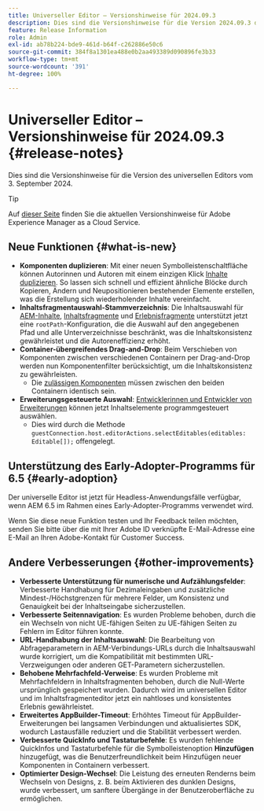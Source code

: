```yaml
---
title: Universeller Editor – Versionshinweise für 2024.09.3
description: Dies sind die Versionshinweise für die Version 2024.09.3 des universellen Editors.
feature: Release Information
role: Admin
exl-id: ab78b224-bde9-461d-b64f-c262886e50c6
source-git-commit: 384f8a1301ea488e0b2aa493389d090896fe3b33
workflow-type: tm+mt
source-wordcount: '391'
ht-degree: 100%

---
```


# Universeller Editor – Versionshinweise für 2024.09.3 {#release-notes}

Dies sind die Versionshinweise für die Version des universellen Editors vom 3. September 2024.

>[!TIP]
>
>Auf [dieser Seite](/help/release-notes/release-notes-cloud/release-notes-current.md) finden Sie die aktuellen Versionshinweise für Adobe Experience Manager as a Cloud Service.

## Neue Funktionen {#what-is-new}

* **Komponenten duplizieren**: Mit einer neuen Symbolleistenschaltfläche können Autorinnen und Autoren mit einem einzigen Klick [Inhalte duplizieren](/help/sites-cloud/authoring/universal-editor/authoring.md#duplicating-components). So lassen sich schnell und effizient ähnliche Blöcke durch Kopieren, Ändern und Neupositionieren bestehender Elemente erstellen, was die Erstellung sich wiederholender Inhalte vereinfacht.
* **Inhaltsfragmentauswahl-Stammverzeichnis**: Die Inhaltsauswahl für [AEM-Inhalte](/help/implementing/universal-editor/field-types.md#aem-content), [Inhaltsfragmente](/help/implementing/universal-editor/field-types.md#content-fragment) und [Erlebnisfragmente](/help/implementing/universal-editor/field-types.md#experience-fragment) unterstützt jetzt eine `rootPath`-Konfiguration, die die Auswahl auf den angegebenen Pfad und alle Unterverzeichnisse beschränkt, was die Inhaltskonsistenz gewährleistet und die Autoreneffizienz erhöht.
* **Container-übergreifendes Drag-and-Drop**: Beim Verschieben von Komponenten zwischen verschiedenen Containern per Drag-and-Drop werden nun Komponentenfilter berücksichtigt, um die Inhaltskonsistenz zu gewährleisten.
   * Die [zulässigen Komponenten](/help/implementing/universal-editor/filtering.md) müssen zwischen den beiden Containern identisch sein.
* **Erweiterungsgesteuerte Auswahl**: [Entwicklerinnen und Entwickler von Erweiterungen](/help/implementing/universal-editor/customizing.md#extending) können jetzt Inhaltselemente programmgesteuert auswählen.
   * Dies wird durch die Methode `guestConnection.host.editorActions.selectEditables(editables: Editable[]);` offengelegt.

## Unterstützung des Early-Adopter-Programms für 6.5 {#early-adoption}

Der universelle Editor ist jetzt für Headless-Anwendungsfälle verfügbar, wenn AEM 6.5 im Rahmen eines Early-Adopter-Programms verwendet wird.

Wenn Sie diese neue Funktion testen und Ihr Feedback teilen möchten, senden Sie bitte über die mit Ihrer Adobe ID verknüpfte E-Mail-Adresse eine E-Mail an Ihren Adobe-Kontakt für Customer Success.

## Andere Verbesserungen {#other-improvements}

* **Verbesserte Unterstützung für numerische und Aufzählungsfelder**: Verbesserte Handhabung für Dezimaleingaben und zusätzliche Mindest-/Höchstgrenzen für mehrere Felder, um Konsistenz und Genauigkeit bei der Inhaltseingabe sicherzustellen.
* **Verbesserte Seitennavigation**: Es wurden Probleme behoben, durch die ein Wechseln von nicht UE-fähigen Seiten zu UE-fähigen Seiten zu Fehlern im Editor führen konnte.
* **URL-Handhabung der Inhaltsauswahl**: Die Bearbeitung von Abfrageparametern in AEM-Verbindungs-URLs durch die Inhaltsauswahl wurde korrigiert, um die Kompatibilität mit bestimmten URL-Verzweigungen oder anderen GET-Parametern sicherzustellen.
* **Behobene Mehrfachfeld-Verweise**: Es wurden Probleme mit Mehrfachfeldern in Inhaltsfragmenten behoben, durch die Null-Werte ursprünglich gespeichert wurden. Dadurch wird im universellen Editor und im Inhaltsfragmenteditor jetzt ein nahtloses und konsistentes Erlebnis gewährleistet.
* **Erweitertes AppBuilder-Timeout**: Erhöhtes Timeout für AppBuilder-Erweiterungen bei langsamen Verbindungen und aktualisiertes SDK, wodurch Lastausfälle reduziert und die Stabilität verbessert werden.
* **Verbesserte QuickInfo und Tastaturbefehle**: Es wurden fehlende QuickInfos und Tastaturbefehle für die Symbolleistenoption **Hinzufügen** hinzugefügt, was die Benutzerfreundlichkeit beim Hinzufügen neuer Komponenten in Containern verbessert.
* **Optimierter Design-Wechsel**: Die Leistung des erneuten Renderns beim Wechseln von Designs, z. B. beim Aktivieren des dunklen Designs, wurde verbessert, um sanftere Übergänge in der Benutzeroberfläche zu ermöglichen.

